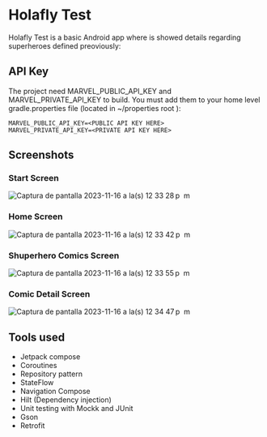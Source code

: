 # Holafly Test
Holafly Test is a basic Android app where is showed details regarding superheroes defined preoviously:

## API Key

The project need MARVEL_PUBLIC_API_KEY and MARVEL_PRIVATE_API_KEY to build. You must add them to your home level gradle.properties file (located in ~/properties root ):

```
MARVEL_PUBLIC_API_KEY=<PUBLIC API KEY HERE>
MARVEL_PRIVATE_API_KEY=<PRIVATE API KEY HERE>
```
## Screenshots

### Start Screen
![Captura de pantalla 2023-11-16 a la(s) 12 33 28 p  m](https://github.com/jorgehenao09/holaflytest/assets/21991701/747f068e-d511-4f36-a8b3-1f0ea93ff1ea)

### Home Screen
![Captura de pantalla 2023-11-16 a la(s) 12 33 42 p  m](https://github.com/jorgehenao09/holaflytest/assets/21991701/12f8c2dc-3b2a-4b3a-879c-c4d13b3140fd)

### Shuperhero Comics Screen
![Captura de pantalla 2023-11-16 a la(s) 12 33 55 p  m](https://github.com/jorgehenao09/holaflytest/assets/21991701/9c91ac27-bfea-457c-82cf-34eafc8cd26e)

### Comic Detail Screen
![Captura de pantalla 2023-11-16 a la(s) 12 34 47 p  m](https://github.com/jorgehenao09/holaflytest/assets/21991701/159b6005-4635-4069-9e38-03808666bb82)

## Tools used

* Jetpack compose
* Coroutines
* Repository pattern
* StateFlow
* Navigation Compose
* Hilt (Dependency injection)
* Unit testing with Mockk and JUnit
* Gson
* Retrofit

